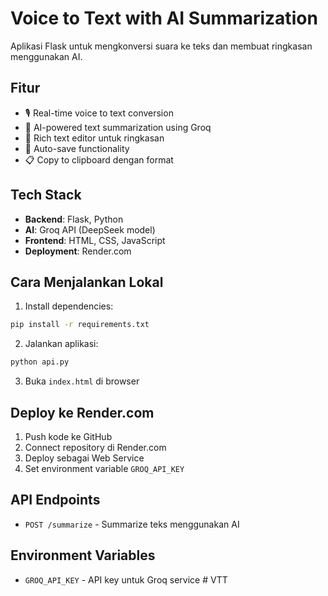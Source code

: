 # Voice to Text with AI Summarization

Aplikasi Flask untuk mengkonversi suara ke teks dan membuat ringkasan menggunakan AI.

## Fitur

- 🎙️ Real-time voice to text conversion
- 🤖 AI-powered text summarization using Groq
- 📝 Rich text editor untuk ringkasan
- 💾 Auto-save functionality
- 📋 Copy to clipboard dengan format

## Tech Stack

- **Backend**: Flask, Python
- **AI**: Groq API (DeepSeek model)
- **Frontend**: HTML, CSS, JavaScript
- **Deployment**: Render.com

## Cara Menjalankan Lokal

1. Install dependencies:
```bash
pip install -r requirements.txt
```

2. Jalankan aplikasi:
```bash
python api.py
```

3. Buka `index.html` di browser

## Deploy ke Render.com

1. Push kode ke GitHub
2. Connect repository di Render.com
3. Deploy sebagai Web Service
4. Set environment variable `GROQ_API_KEY`

## API Endpoints

- `POST /summarize` - Summarize teks menggunakan AI

## Environment Variables

- `GROQ_API_KEY` - API key untuk Groq service
#   V T T  
 